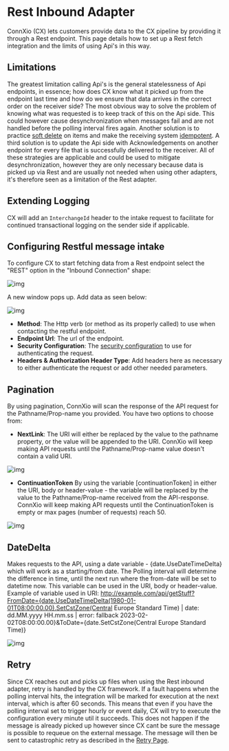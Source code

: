 # Rest Inbound Adapter

ConnXio (CX) lets customers provide data to the CX pipeline by providing it through a Rest endpoint. This page details how to set up a Rest fetch integration and the limits of using Api's in this way.

## Limitations

The greatest limitation calling Api's is the general statelessness of Api endpoints, in essence; how does CX know what it picked up from the endpoint last time and how do we ensure that data arrives in the correct order on the receiver side? The most obvious way to solve the problem of knowing what was requested is to keep track of this on the Api side. This could however cause desynchronization when messages fail and are not handled before the polling interval fires again. Another solution is to practice [soft delete](https://en.wiktionary.org/wiki/soft_deletion#:~:text=Noun,data-itself-from-the-database.) on items and make the receiving system [idempotent](https://en.wikipedia.org/wiki/Idempotence). A third solution is to update the Api side with Acknowledgements on another endpoint for every file that is successfully delivered to the receiver. All of these strategies are applicable and could be used to mitigate desynchronization, however they are only necessary because data is picked up via Rest and are usually not needed when using other adapters, it's therefore seen as a limitation of the Rest adapter.

## Extending Logging

CX will add an `InterchangeId` header to the intake request to facilitate for continued transactional logging on the sender side if applicable.

## Configuring Restful message intake

To configure CX to start fetching data from a Rest endpoint select the "REST" option in the "Inbound Connection" shape:

![img](https://cmhpictsa.blob.core.windows.net/pictures/Azure%20storage%20menu.png?sv=2020-04-08&st=2021-10-27T11%3A56%3A53Z&se=2040-10-28T12%3A56%3A00Z&sr=b&sp=r&sig=S%2FltUS0elTLePVt5Aq536uNkr7Pa9XcY8ovTFJLUhmc%3D)

A new window pops up. Add data as seen below:

<!-- ![img](https://cmhpictsa.blob.core.windows.net/pictures/Rest%20Inbound%20Config.png?sv=2020-08-04&st=2021-11-04T11%3A54%3A52Z&se=2040-11-05T11%3A54%3A00Z&sr=b&sp=r&sig=A2BUYolZuVJZ08rvAFV91MXGTRtGP%2F7Ybns0gjELH3o%3D) -->

![img](https://cmhpictsa.blob.core.windows.net/pictures/inbound_rest.png?sp=r&st=2023-07-16T08:33:52Z&se=2040-07-17T16:33:52Z&spr=https&sv=2022-11-02&sr=b&sig=LHPpIHFlQ66upbf8jr5X0RUnB7fsEFNX8fBUzPWHrgo%3D)

- **Method**: The Http verb (or method as its properly called) to use when contacting the restful endpoint.
- **Endpoint Url**: The url of the endpoint.
- **Security Configuration**: The [security configuration](/Security/Security-Configurations) to use for authenticating the request.
- **Headers & Authorization Header Type**: Add headers here as necessary to either authenticate the request or add other needed parameters.
<!-- - **Pagination**: By using pagination, ConnXio will scan the response of the API request for the Pathname/Prop-name you provided.
You have two options to choose from: -->
<!-- - **NextLink**: The URI will either be replaced by the value to the pathname property, or the value will be appended to the URI.
ConnXio will keep making API requests until the Pathname/Prop-name value doesn't contain a valid URI. -->
<!-- - **ContinuationToken**: By using the variable [continuationToken] in either the URI, body or header-value - the variable will be replaced by the value to the Pathname/Prop-name received from the API-response. ConnXio will keep making API requests until the ContinuationToken is empty or max pages (number of requests) reach 50. -->
<!-- - **DateDelta**: Makes requests to the API, using a date variable - {date.UseDateTimeDelta} which will work as a starting/from date. The Polling interval will determine the difference in time, until the next run where the from-date will be set to datetime now.
This variable can be used in the URI, body or header-value.
Example of variable used in URI: http://example.com/api/getStuff?FromDate={date.UseDateTimeDelta(1980-01-01T08:00:00.00).SetCstZone(Central Europe Standard Time) | date: dd.MM.yyyy HH.mm.ss | error: fallback 2023-02-02T08:00:00.00}&ToDate={date.SetCstZone(Central Europe Standard Time)} -->

## Pagination
By using pagination, ConnXio will scan the response of the API request for the Pathname/Prop-name you provided.
You have two options to choose from:

- **NextLink**: The URI will either be replaced by the value to the pathname property, or the value will be appended to the URI.
ConnXio will keep making API requests until the Pathname/Prop-name value doesn't contain a valid URI.

![img](https://cmhpictsa.blob.core.windows.net/pictures/inbound_rest_nextlink.png?sp=r&st=2023-07-16T10:11:13Z&se=2040-07-17T18:11:13Z&spr=https&sv=2022-11-02&sr=b&sig=qZhgfPfvZX7H9he5YnZ5WWelQwc1AwATy2Qdv9GeYSE%3D)

- **ContinuationToken**
By using the variable [continuationToken] in either the URI, body or header-value - the variable will be replaced by the value to the Pathname/Prop-name received from the API-response. ConnXio will keep making API requests until the ContinuationToken is empty or max pages (number of requests) reach 50.

![img](https://cmhpictsa.blob.core.windows.net/pictures/inbound_rest_continuationtoken.png?sp=r&st=2023-07-16T09:59:17Z&se=2040-07-17T17:59:17Z&spr=https&sv=2022-11-02&sr=b&sig=qV2PjYMz4OuLFh8mO1o%2BKF%2Fa8T5PZjLhrqnXBDQjPqk%3D)

## DateDelta
Makes requests to the API, using a date variable - {date.UseDateTimeDelta} which will work as a starting/from date. The Polling interval will determine the difference in time, until the next run where the from-date will be set to datetime now.
This variable can be used in the URI, body or header-value.
Example of variable used in URI: http://example.com/api/getStuff?FromDate={date.UseDateTimeDelta(1980-01-01T08:00:00.00).SetCstZone(Central Europe Standard Time) | date: dd.MM.yyyy HH.mm.ss | error: fallback 2023-02-02T08:00:00.00}&ToDate={date.SetCstZone(Central Europe Standard Time)}

![img](https://cmhpictsa.blob.core.windows.net/pictures/inbound_rest_datedelta.png?sp=r&st=2023-07-16T09:54:23Z&se=2040-07-17T17:54:23Z&spr=https&sv=2022-11-02&sr=b&sig=302kLA83Fgr0tr1WqgTrebzqvTXU0AluH%2F58ZVPE51c%3D)

## Retry

Since CX reaches out and picks up files when using the Rest inbound adapter, retry is handled by the CX framework. If a fault happens when the polling interval hits, the integration will be marked for execution at the next interval, which is after 60 seconds. This means that even if you have the polling interval set to trigger hourly or event daily, CX will try to execute the configuration every minute util it succeeds. This does not happen if the message is already picked up however since CX cant be sure the message is possible to requeue on the external message. The message will then be sent to catastrophic retry as described in the [Retry Page](/Retry).
